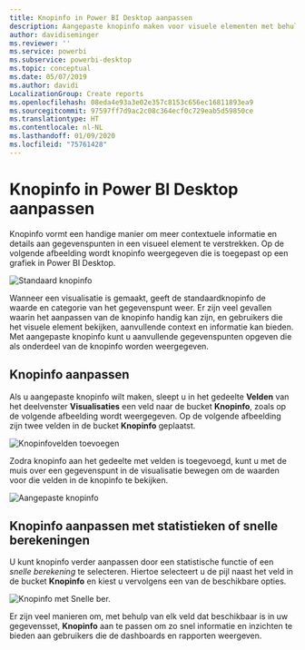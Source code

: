 ```yaml
---
title: Knopinfo in Power BI Desktop aanpassen
description: Aangepaste knopinfo maken voor visuele elementen met behulp van slepen en neerzetten
author: davidiseminger
ms.reviewer: ''
ms.service: powerbi
ms.subservice: powerbi-desktop
ms.topic: conceptual
ms.date: 05/07/2019
ms.author: davidi
LocalizationGroup: Create reports
ms.openlocfilehash: 08eda4e93a3e02e357c8153c656ec16811893ea9
ms.sourcegitcommit: 97597ff7d9ac2c08c364ecf0c729eab5d59850ce
ms.translationtype: HT
ms.contentlocale: nl-NL
ms.lasthandoff: 01/09/2020
ms.locfileid: "75761428"
---
```

# <a name="customize-tooltips-in-power-bi-desktop"></a>Knopinfo in Power BI Desktop aanpassen
Knopinfo vormt een handige manier om meer contextuele informatie en details aan gegevenspunten in een visueel element te verstrekken. Op de volgende afbeelding wordt knopinfo weergegeven die is toegepast op een grafiek in Power BI Desktop.

![Standaard knopinfo](media/desktop-custom-tooltips/custom-tooltips-1.png)

Wanneer een visualisatie is gemaakt, geeft de standaardknopinfo de waarde en categorie van het gegevenspunt weer. Er zijn veel gevallen waarin het aanpassen van de knopinfo handig kan zijn, en gebruikers die het visuele element bekijken, aanvullende context en informatie kan bieden. Met aangepaste knopinfo kunt u aanvullende gegevenspunten opgeven die als onderdeel van de knopinfo worden weergegeven.

## <a name="how-to-customize-tooltips"></a>Knopinfo aanpassen
Als u aangepaste knopinfo wilt maken, sleept u in het gedeelte **Velden** van het deelvenster **Visualisaties** een veld naar de bucket **Knopinfo**, zoals op de volgende afbeelding wordt weergegeven. Op de volgende afbeelding zijn twee velden in de bucket **Knopinfo** geplaatst.

![Knopinfovelden toevoegen](media/desktop-custom-tooltips/custom-tooltips-2.png)

Zodra knopinfo aan het gedeelte met velden is toegevoegd, kunt u met de muis over een gegevenspunt in de visualisatie bewegen om de waarden voor die velden in de knopinfo te bekijken.

![Aangepaste knopinfo](media/desktop-custom-tooltips/custom-tooltips-3.png)

## <a name="customizing-tooltips-with-aggregation-or-quick-calcs"></a>Knopinfo aanpassen met statistieken of snelle berekeningen
U kunt knopinfo verder aanpassen door een statistische functie of een *snelle berekening* te selecteren. Hiertoe selecteert u de pijl naast het veld in de bucket **Knopinfo** en kiest u vervolgens een van de beschikbare opties.

![Knopinfo met Snelle ber.](media/desktop-custom-tooltips/custom-tooltips-4.png)

Er zijn veel manieren om, met behulp van elk veld dat beschikbaar is in uw gegevensset, **Knopinfo** aan te passen om zo snel informatie en inzichten te bieden aan gebruikers die de dashboards en rapporten weergeven.

